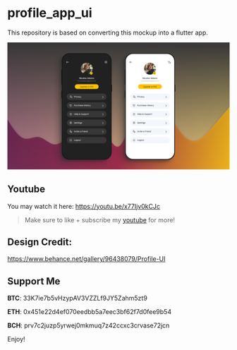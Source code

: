 # profile_app_ui

This repository is based on converting this mockup into a flutter app.

![finance app](assets/images/thumbnail.png?raw=true)

## Youtube
You may watch it here: https://youtu.be/x77Ijv0kCJc
>Make sure to like + subscribe my [youtube](https://www.youtube.com/channel/UCCA4f3dCsJMVBXr6gmJ5gxA?view_as=subscriber) for more!

## Design Credit:
https://www.behance.net/gallery/96438079/Profile-UI


## Support Me

**BTC**: 33K7ie7b5vHzypAV3VZZLf9JY5Zahm5zt9

**ETH**: 0x451e22d4ef070eedbb5a7eec3bf62f7d0fee9b54

**BCH**: prv7c2juzp5yrwej0mkmuq7z42ccxc3crvase72jcn 

Enjoy!
